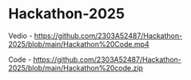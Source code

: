 # Hackathon-2025

Vedio - https://github.com/2303A52487/Hackathon-2025/blob/main/Hackathon%20Code.mp4

Code - https://github.com/2303A52487/Hackathon-2025/blob/main/Hackathon%20code.zip
